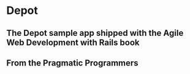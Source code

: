 # Depot

## The Depot sample app shipped with the Agile Web Development with Rails book

## From the Pragmatic Programmers